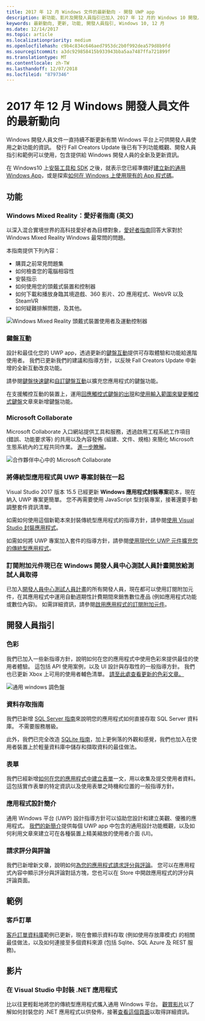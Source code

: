 ```yaml
---
title: 2017 年 12 月 Windows 文件的最新動向 - 開發 UWP app
description: 新功能、影片及開發人員指引已加入 2017 年 12 月的 Windows 10 開發人員文件中
keywords: 最新動向, 更新, 功能, 開發人員指引, Windows 10, 12 月
ms.date: 12/14/2017
ms.topic: article
ms.localizationpriority: medium
ms.openlocfilehash: c9b4c834c646aed7953dc2b0f992dea579d8b9fd
ms.sourcegitcommit: a3dc929858415b933943bba5aa7487ffa721899f
ms.translationtype: MT
ms.contentlocale: zh-TW
ms.lasthandoff: 12/07/2018
ms.locfileid: "8797346"
---
```

# <a name="whats-new-in-the-windows-developer-docs-in-december-2017"></a>2017 年 12 月 Windows 開發人員文件的最新動向

Windows 開發人員文件一直持續不斷更新有關 Windows 平台上可供開發人員使用之新功能的資訊。 發行 Fall Creators Update 後已有下列功能概觀、開發人員指引和範例可以使用，包含提供給 Windows 開發人員的全新及更新資訊。

在 Windows10 上[安裝工具和 SDK](http://go.microsoft.com/fwlink/?LinkId=821431) 之後，就表示您已經準備好[建立新的通用 Windows App](../get-started/create-uwp-apps.md)，或是探索[如何在 Windows 上使用現有的 App 程式碼](../porting/index.md)。

## <a name="features"></a>功能

### <a name="windows-mixed-reality-enthusiasts-guide"></a>Windows Mixed Reality：愛好者指南 (英文)

以深入混合實境世界的高科技愛好者為目標對象，[愛好者指南](https://docs.microsoft.com/en-us/windows/mixed-reality/enthusiast-guide/)回答大家對於 Windows Mixed Reality Windows 最常問的問題。 

本指南提供下列內容： 
- 購買之前常見問題集 
- 如何檢查您的電腦相容性 
- 安裝指示 
- 如何使用您的頭戴式裝置和控制器 
- 如何下載和播放身臨其境遊戲、360 影片、2D 應用程式、WebVR 以及 SteamVR 
- 如何疑難排解問題，及其他。

![Windows Mixed Reality 頭戴式裝置使用者及運動控制器](images/BeforeYouBegin-tile.jpg)

### <a name="keyboard-interactions"></a>鍵盤互動

設計和最佳化您的 UWP app，透過更新的[鍵盤互動](../design/input/keyboard-interactions.md)提供可存取體驗和功能給進階使用者。 我們已更新我們的建議和指導方針，以反映 Fall Creators Update 中新增的全新互動改良功能。

請參閱[鍵盤快速鍵](../design/input/keyboard-accelerators.md)和[自訂鍵盤互動](../design/input/custom-keyboard-interactions.md)以擴充您應用程式的鍵盤功能。

在支援觸控互動的裝置上，運用[回應觸控式鍵盤的出現](../design/input/respond-to-the-presence-of-the-touch-keyboard.md)和[使用輸入範圍來變更觸控式鍵盤](../design/input/use-input-scope-to-change-the-touch-keyboard.md)文章來新增鍵盤功能。

### <a name="microsoft-collaborate"></a>Microsoft Collaborate

Microsoft Collaborate 入口網站提供工具和服務，透過啟用工程系統工作項目 (錯誤、功能要求等) 的共用以及內容發佈 (組建、文件、規格) 來簡化 Microsoft 生態系統內的工程共同作業。 [進一步瞭解](https://docs.microsoft.com/en-us/collaborate)。

![合作夥伴中心中的 Microsoft Collaborate](images/microsoft_collaborate_screenshot.PNG)

### <a name="package-desktop-applications-with-uwp-projects"></a>將傳統型應用程式與 UWP 專案封裝在一起

Visual Studio 2017 版本 15.5 已經更新 **Windows 應用程式封裝專案**範本，現在納入 UWP 專案更簡單。 您不再需要使用 JavaScript 型封裝專案，接著還要手動調整套件資訊清單。  

如需如何使用這個新範本來封裝傳統型應用程式的指導方針，請參閱[使用 Visual Studio 封裝應用程式](https://docs.microsoft.com/en-us/windows/uwp/porting/desktop-to-uwp-packaging-dot-net)。

如需如何將 UWP 專案加入套件的指導方針，請參閱[使用現代化 UWP 元件擴充您的傳統型應用程式](https://docs.microsoft.com/windows/uwp/porting/desktop-to-uwp-extend)。

### <a name="subscription-add-ons-are-now-available-to-developers-in-the-windows-dev-center-insider-program"></a>訂閱附加元件現已在 Windows 開發人員中心測試人員計畫開放給測試人員取得

已加入[開發人員中心測試人員計畫](../publish/dev-center-insider-program.md)的所有開發人員，現在都可以使用訂閱附加元件，在其應用程式中運用自動週期性計費期間來銷售數位產品 (例如應用程式功能或數位內容)。 如需詳細資訊，請參閱[啟用應用程式的訂閱附加元件](../monetize/enable-subscription-add-ons-for-your-app.md)。

## <a name="developer-guidance"></a>開發人員指引

### <a name="color"></a>色彩

我們已加入一些新指導方針，說明如何在您的應用程式中使用色彩來提供最佳的使用者體驗。 這包括 API 使用案例，以及 UI 設計與存取性的一般指導方針。 我們也已更新 Xbox 上可用的使用者輔色清單。 [請至此處查看更新的色彩文章。](../design/style/color.md)

![通用 windows 調色盤](../design/basics/images/colors.png)

### <a name="data-access-guides"></a>資料存取指南

我們已新增 [SQL Server 指南](../data-access/sql-server-databases.md)來說明您的應用程式如何直接存取 SQL Server 資料庫。 不需要服務層級。

此外，我們已完全改造 [SQLite 指南](../data-access/sqlite-databases.md)，加上更俐落的外觀和感覺，我們也加入在使用者裝置上於輕量資料庫中儲存和擷取資料的最佳做法。

### <a name="forms"></a>表單

我們已經新增[如何在您的應用程式中建立表單](../design/controls-and-patterns/forms.md)一文，用以收集及提交使用者資料。 這包括實作表單的特定資訊以及使用表單之時機和位置的一般指導方針。

### <a name="intro-to-app-design"></a>應用程式設計簡介

通用 Windows 平台 (UWP) 設計指導方針可以協助您設計和建立美觀、優雅的應用程式。 [我們的新簡介](../design/basics/design-and-ui-intro.md)提供每個 UWP app 中包含的通用設計功能概觀，以及如何利用文章來建立可在各種裝置上精美縮放的使用者介面 (UI)。


### <a name="request-ratings-and-reviews"></a>請求評分與評論

我們已新增新文章，說明如何[為您的應用程式請求評分與評論](../monetize/request-ratings-and-reviews.md)。 您可以在應用程式內容中顯示評分與評論對話方塊，您也可以在 Store 中開啟應用程式的評分與評論頁面。

## <a name="samples"></a>範例

### <a name="customer-orders"></a>客戶訂單

[客戶訂單資料庫](https://github.com/Microsoft/Windows-appsample-customers-orders-database)範例已更新，現在會顯示資料存取 (例如使用存放庫模式) 的相關最佳做法，以及如何連接至多個資料來源 (包括 Sqlite、SQL Azure 及 REST 服務)。

## <a name="videos"></a>影片

### <a name="package-a-net-app-in-visual-studio"></a>在 Visual Studio 中封裝 .NET 應用程式

比以往更輕鬆地將您的傳統型應用程式攜入通用 Windows 平台。 [觀賞影片](https://www.youtube.com/watch?v=fJkbYPyd08w)以了解如何封裝您的 .NET 應用程式以供發佈，接著[查看這個頁面](../porting/desktop-to-uwp-packaging-dot-net.md)以取得詳細資訊。